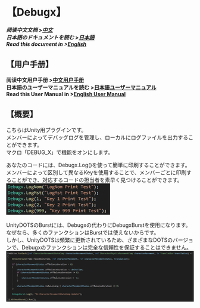 # 【Debugx】
***阅读中文文档 >[中文](README.md)***\
***日本語のドキュメントを読む >[日本語](README_ja.md)***\
***Read this document in >[English](README_en.md)***

## 【用户手册】
**阅读中文用户手册 >[中文用户手册](Documents/UserManual_cn.md)**\
**日本語のユーザーマニュアルを読む >[日本語ユーザーマニュアル](Documents/UserManual_ja.md)**\
**Read this User Manual in >[English User Manual](Documents/UserManual_en.md)**

## 【概要】
こちらはUnity用プラグインです。\
メンバーによってデバッグログを管理し、ローカルにログファイルを出力することができます。\
マクロ「DEBUG_X」で機能をオンにします。

あなたのコードには、Debugx.Log()を使って簡単に印刷することができます。\
メンバーによって区別して異なるKeyを使用することで、メンバーごとに印刷することができ、対応するコードの担当者を素早く見つけることができます。\
![](Documents/Images/DebugxCode.png)

UnityDOTSのBurstには、Debugxの代わりにDebugxBurstを使用になります。なぜなら、多くのファンクションはBurstでは使えないからです。\
しかし、UnityDOTSは頻繁に更新されているため、ざまざまなDOTSのバージョンで、Debugxのファンクションは完全な信頼性を保証することはできません。\
![](Documents/Images/DebugxBurst.png)